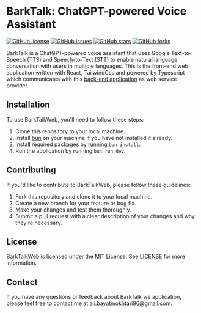 # BarkTalk: ChatGPT-powered Voice Assistant

[![GitHub license](https://img.shields.io/github/license/alibayatmokhtari/bark-talk-web)](https://github.com/alibayatmokhtari/bark-talk-web/blob/main/LICENSE)
[![GitHub issues](https://img.shields.io/github/issues/alibayatmokhtari/bark-talk-web)](https://github.com/alibayatmokhtari/bark-talk-web/issues)
[![GitHub stars](https://img.shields.io/github/stars/alibayatmokhtari/bark-talk-web)](https://github.com/alibayatmokhtari/bark-talk-web/stargazers)
[![GitHub forks](https://img.shields.io/github/forks/alibayatmokhtari/bark-talk-web)](https://github.com/alibayatmokhtari/bark-talk-web/network)

BarkTalk is a ChatGPT-powered voice assistant that uses Google Text-to-Speech (TTS) and Speech-to-Text (STT) to enable natural language conversation with users in multiple languages. This is the front-end web application written with React, TailwindCss and powered by Typescript which communicates with this [back-end application](https://github.com/msadeqsirjani/BarkTalk) as web service provider.

## Installation

To use BarkTalkWeb, you'll need to follow these steps:

1. Clone this repository to your local machine.
2. Install [bun](https://bun.sh/) on your machine if you have not installed it already.
3. Install required packages by running `bun install`.
4. Run the application by running `bun run dev`.

## Contributing

If you'd like to contribute to BarkTalkWeb, please follow these guidelines:

1. Fork this repository and clone it to your local machine.
2. Create a new branch for your feature or bug fix.
3. Make your changes and test them thoroughly.
4. Submit a pull request with a clear description of your changes and why they're necessary.

## License

BarkTalkWeb is licensed under the MIT License. See [LICENSE](https://img.shields.io/github/license/alibayatmokhtari/bark-talk-web) for more information.

## Contact

If you have any questions or feedback about BarkTalk we application, please feel free to contact me at [ali.bayatmokhtari96@gmail.com](mailto:ali.bayatmokhtari96@gmail.com).
